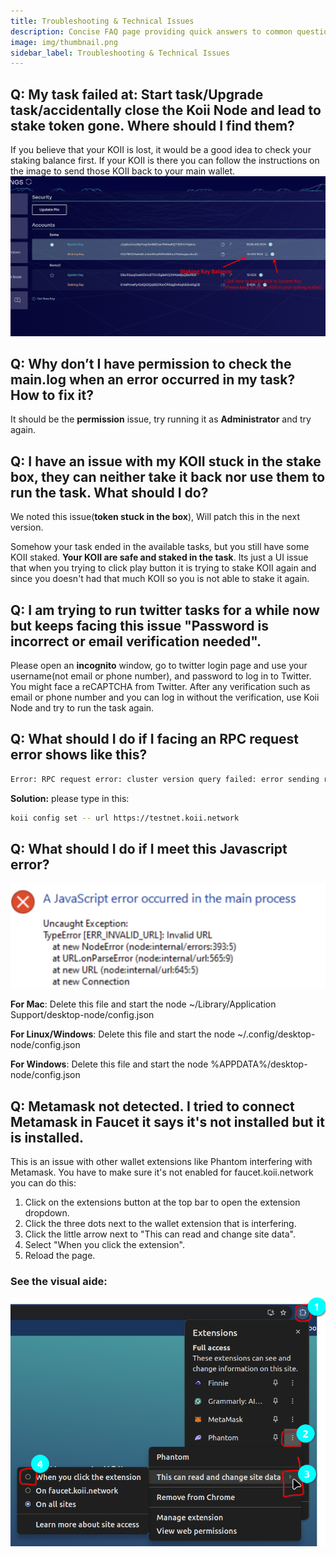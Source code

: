 ```yaml
---
title: Troubleshooting & Technical Issues
description: Concise FAQ page providing quick answers to common questions about Troubleshooting & Technical Issues.
image: img/thumbnail.png
sidebar_label: Troubleshooting & Technical Issues
---
```



## Q: My task failed at: Start task/Upgrade task/accidentally close the Koii Node and lead to stake token gone. Where should I find them?

If you believe that your KOII is lost, it would be a good idea to check your staking balance first. If your KOII is there you can follow the instructions on the image to send those KOII back to your main wallet.
![staking wallet](../imageFaq/stakeWallet.png)

## Q: Why don’t I have permission to check the main.log when an error occurred in my task? How to fix it?

It should be the **permission** issue, try running it as **Administrator** and try again.

## Q: I have an issue with my KOII stuck in the stake box, they can neither take it back nor use them to run the task. What should I do?

We noted this issue(**token stuck in the box**), Will patch this in the next version.

Somehow your task ended in the available tasks, but you still have some KOII staked. **Your KOII are safe and staked in the task**. Its just a UI issue that when you trying to click play button it is trying to stake KOII again and since you doesn't had that much KOII so you is not able to stake it again.

## Q: I am trying to run twitter tasks for a while now but keeps facing this issue "Password is incorrect or email verification needed".

Please open an **incognito** window, go to twitter login page and use your username(not email or phone number), and password to log in to Twitter. You might face a reCAPTCHA from Twitter. After any verification such as email or phone number and you can log in without the verification, use Koii Node and try to run the task again.

## Q: What should I do if I facing  an RPC request error shows like this?

```sh
Error: RPC request error: cluster version query failed: error sending request for url (https://k2-testnet.koii.network/): error trying to connect: tcp connect error: A connection attempt failed because the connected party did not properly respond after a period of time, or established connection failed because connected host has failed to respond. (os error 10060)
```

**Solution:** please type in this:

```sh
koii config set -- url https://testnet.koii.network
```

## Q: What should I do if I meet this Javascript error?

![k1](../imageFaq/JSerror1.png)

**For Mac**: Delete this file and start the node ~/Library/Application Support/desktop-node/config.json

**For Linux/Windows**: Delete this file and start the node ~/.config/desktop-node/config.json

**For Windows**: Delete this file and start the node %APPDATA%/desktop-node/config.json

<!--Keep this section in the very last please-->


## Q: Metamask not detected. I tried to connect Metamask in Faucet it says it's not installed but it is installed.

This is an issue with other wallet extensions like Phantom interfering with Metamask. You have to make sure it's not enabled for faucet.koii.network you can do this:

1. Click on the extensions button at the top bar to open the extension dropdown.
2. Click the three dots next to the wallet extension that is interfering.
3. Click the little arrow next to "This can read and change site data".
4. Select "When you click the extension".
5. Reload the page.

### See the visual aide:

![k1](../imageFaq/walletExtensionInterfering.png)
